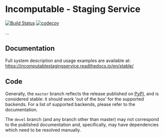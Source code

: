 # Incomputable - Staging Service

[![Build Status](https://github.com/incomputable-systems/radical.pilot/actions/workflows/ci.yml/badge.svg)](https://github.com/incomputable-systems/radical.pilot/actions/workflows/ci.yml)
[![codecov](https://codecov.io/gh/incomputable-systems/radical.pilot/branch/devel/graph/badge.svg)](https://codecov.io/gh/incomputable-systems/radical.pilot)

...

## Documentation

Full system description and usage examples are available at:
https://incomputablestagingservice.readthedocs.io/en/stable/

## Code

Generally, the `master` branch reflects the release published on
[PyPI](https://pypi.org/project/incomputable.staging_service/), and is
considered stable: it should work 'out of the box' for the supported backends.
For a list of supported backends, please refer to the documentation.

The `devel` branch (and any branch other than master) may not correspond to the
published documentation and, specifically, may have dependencies which need to
be resolved manually.

